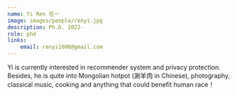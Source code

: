 ```yaml
---
name: Yi Ren 任一
image: images/people/renyi.jpg 
description: Ph.D. 2022- 
role: phd 
links: 
    email: renyi1006@gmail.com 
--- 
```


Yi is currently interested in recommender system and privacy protection. Besides, he is quite into Mongolian hotpot (涮羊肉 in Chinese), photography, classical music, cooking and anything that could benefit human race！